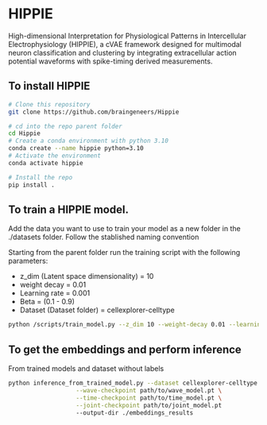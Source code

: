 # HIPPIE

High-dimensional Interpretation for Physiological Patterns in Intercellular Electrophysiology (HIPPIE), a cVAE framework designed for multimodal neuron classification and clustering by integrating extracellular action potential waveforms with spike-timing derived measurements.

## To install HIPPIE

```bash
# Clone this repository
git clone https://github.com/braingeneers/Hippie

# cd into the repo parent folder
cd Hippie
# Create a conda environment with python 3.10
conda create --name hippie python=3.10
# Activate the environment
conda activate hippie

# Install the repo
pip install .
```
## To train a HIPPIE model. 

Add the data you want to use to train your model as a new folder in the ./datasets folder. Follow the stablished naming convention

Starting from the parent folder run the training script with the following parameters:

- z_dim (Latent space dimensionality) = 10
- weight decay = 0.01
- Learning rate = 0.001
- Beta = (0.1 - 0.9) 
- Dataset (Dataset folder) = cellexplorer-celltype

```bash
python /scripts/train_model.py --z_dim 10 --weight-decay 0.01 --learning-rate 0.001 --beta 0.5 --dataset cellexplorer-celltype
```
## To get the embeddings and perform inference 

From trained models and dataset without labels

```bash
python inference_from_trained_model.py --dataset cellexplorer-celltype \
                   --wave-checkpoint path/to/wave_model.pt \
                   --time-checkpoint path/to/time_model.pt \
                   --joint-checkpoint path/to/joint_model.pt
                   --output-dir ./embeddings_results
```